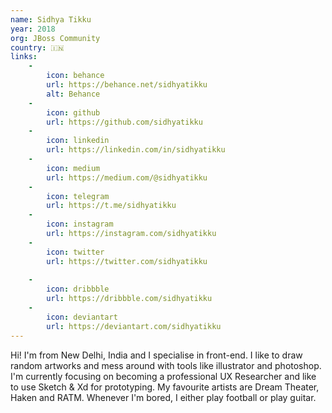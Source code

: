 ```yaml
---
name: Sidhya Tikku
year: 2018
org: JBoss Community
country: 🇮🇳
links:
    -
        icon: behance
        url: https://behance.net/sidhyatikku
        alt: Behance
    -
        icon: github
        url: https://github.com/sidhyatikku
    -
        icon: linkedin
        url: https://linkedin.com/in/sidhyatikku
    -
        icon: medium
        url: https://medium.com/@sidhyatikku
    -
        icon: telegram
        url: https://t.me/sidhyatikku
    -
        icon: instagram
        url: https://instagram.com/sidhyatikku
    -
        icon: twitter
        url: https://twitter.com/sidhyatikku
        
    -   
        icon: dribbble
        url: https://dribbble.com/sidhyatikku
    -   
        icon: deviantart
        url: https://deviantart.com/sidhyatikku        
---
```

Hi! I'm from New Delhi, India and I specialise in front-end. I like to draw random artworks and mess around with tools like illustrator and photoshop. I'm currently focusing on becoming a professional UX Researcher and like to use Sketch & Xd for prototyping. My favourite artists are Dream Theater, Haken and RATM. Whenever I'm bored, I either play football or play guitar.
